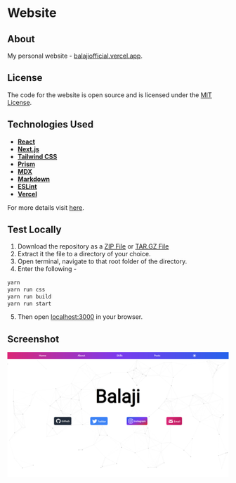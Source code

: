 # Website

## About

My personal website - [balajiofficial.vercel.app](https://balajiofficial.vercel.app).

## License

The code for the website is open source and is licensed under the [MIT License](https://github.com/balajiofficial/Website/blob/main/LICENSE).

## Technologies Used

- [**React**](https://reactjs.org/)
- [**Next.js**](https://nextjs.org/)
- [**Tailwind CSS**](https://tailwindcss.com/)
- [**Prism**](https://prismjs.com/)
- [**MDX**](https://mdxjs.com/)
- [**Markdown**](https://en.wikipedia.org/wiki/Markdown)
- [**ESLint**](https://eslint.org/)
- [**Vercel**](https://vercel.com/)

For more details visit [here](https://balajiofficial.vercel.app/credits).

## Test Locally

1. Download the repository as a [ZIP File](https://github.com/balajiofficial/Website/archive/refs/heads/main.zip) or [TAR.GZ File](https://github.com/balajiofficial/Website/archive/refs/heads/main.tar.gz)
2. Extract it the file to a directory of your choice.
3. Open terminal, navigate to that root folder of the directory.
4. Enter the following -

```
yarn
yarn run css
yarn run build
yarn run start
```

5. Then open [localhost:3000](http://localhost:3000/) in your browser.

## Screenshot

![Screenshot](https://raw.githubusercontent.com/balajiofficial/balajiofficial.github.io/main/images/Screenshot.png)
